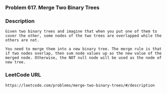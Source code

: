 ### Problem 617. Merge Two Binary Trees

### Description
	Given two binary trees and imagine that when you put one of them to cover the other, some nodes of the two trees are overlapped while the others are not.

	You need to merge them into a new binary tree. The merge rule is that if two nodes overlap, then sum node values up as the new value of the merged node. Otherwise, the NOT null node will be used as the node of new tree.

### LeetCode URL
	https://leetcode.com/problems/merge-two-binary-trees/#/description
